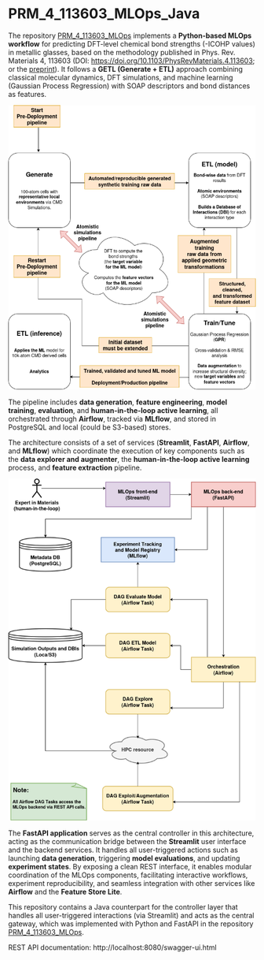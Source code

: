 # PRM_4_113603_MLOps_Java

The repository [PRM_4_113603_MLOps](https://github.com/aryrfjr/PRM_4_113603_MLOps) implements a **Python-based MLOps workflow** for predicting DFT-level chemical bond strengths (-ICOHP values) in metallic glasses, based on the methodology published in Phys. Rev. Materials 4, 113603 (DOI: https://doi.org/10.1103/PhysRevMaterials.4.113603; or the [preprint](https://www.researchgate.net/publication/345634787_Chemical_bonding_in_metallic_glasses_from_machine_learning_and_crystal_orbital_Hamilton_population)). It follows a **GETL (Generate + ETL)** approach combining classical molecular dynamics, DFT simulations, and machine learning (Gaussian Process Regression) with SOAP descriptors and bond distances as features.

![MLOPs workflow used in PRM_4_113603](img/PRM_4_113603_MLOps.drawio.png)

The pipeline includes **data generation**, **feature engineering**, **model training**, **evaluation**, and **human-in-the-loop active learning**, all orchestrated through **Airflow**, tracked via **MLflow**, and stored in PostgreSQL and local (could be S3-based) stores.

The architecture consists of a set of services (**Streamlit**, **FastAPI**, **Airflow**, and **MLflow**) which coordinate the execution of key components such as the **data explorer and augmenter**, the **human-in-the-loop active learning** process, and **feature extraction** pipeline.

![MLOPs system architecture](img/PRM_4_113603_MLOps_Architecture.drawio.png)

The **FastAPI application** serves as the central controller in this architecture, acting as the communication bridge between the **Streamlit** user interface and the backend services. It handles all user-triggered actions such as launching **data generation**, triggering **model evaluations**, and updating **experiment states**. By exposing a clean REST interface, it enables modular coordination of the MLOps components, facilitating interactive workflows, experiment reproducibility, and seamless integration with other services like **Airflow** and the **Feature Store Lite**.



This repository contains a Java counterpart for the controller layer that handles all user-triggered interactions (via Streamlit) and acts as the central gateway, which was implemented with Python and FastAPI in the repository [PRM_4_113603_MLOps](https://github.com/aryrfjr/PRM_4_113603_MLOps).

REST API documentation: http://localhost:8080/swagger-ui.html
